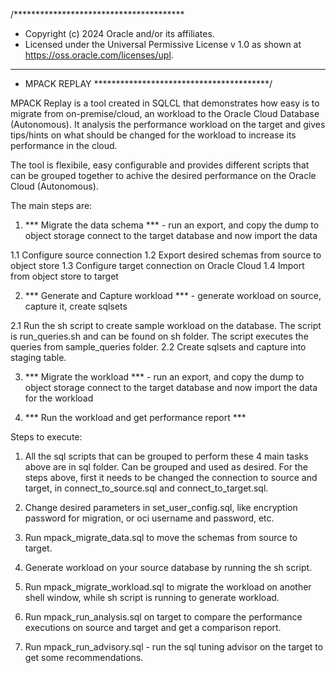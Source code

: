 /***************************************
* Copyright (c) 2024 Oracle and/or its affiliates.
* Licensed under the Universal Permissive License v 1.0 as shown at https://oss.oracle.com/licenses/upl.
****************************************
* MPACK REPLAY
****************************************/

MPACK Replay is a tool created in SQLCL that demonstrates how easy is to migrate from on-premise/cloud, an workload to the Oracle Cloud Database (Autonomous). It analysis the performance workload on the target and gives tips/hints on what should be changed for the workload to increase its performance in the cloud.

The tool is flexibile, easy configurable and provides different scripts that can be grouped together to achive the desired performance on the Oracle Cloud (Autonomous).

The main steps are:

1. *** Migrate the data schema *** - run an export, and copy the dump to object storage connect to the target database and now import the data

1.1 Configure source connection
1.2 Export desired schemas from source to object store
1.3 Configure target connection on Oracle Cloud
1.4 Import from object store to target

2. *** Generate and Capture workload *** - generate workload on source, capture it, create sqlsets

2.1 Run the sh script to create sample workload on the database.
    The script is run_queries.sh and can be found on sh folder. The script executes the queries from sample_queries folder.
2.2 Create sqlsets and capture into staging table.

3. *** Migrate the workload *** - run an export, and copy the dump to object storage connect to the target database and now import the data for the workload

4. *** Run the workload and get performance report ***

Steps to execute:

1. All the sql scripts that can be grouped to perform these 4 main tasks above are in sql folder. Can be grouped and used as desired. For the steps above, first it needs to be changed the connection to source and target, in connect_to_source.sql and connect_to_target.sql.

2. Change desired parameters in set_user_config.sql, like encryption password for migration, or oci username and password, etc.

2. Run mpack_migrate_data.sql to move the schemas from source to target.

3. Generate workload on your source database by running the sh script.

4. Run mpack_migrate_workload.sql to migrate the workload on another shell window, while sh script is running to generate workload.

5. Run mpack_run_analysis.sql on target to compare the performance executions on source and target and get a comparison report.

6. Run mpack_run_advisory.sql - run the sql tuning advisor on the target to get some recommendations.
 



